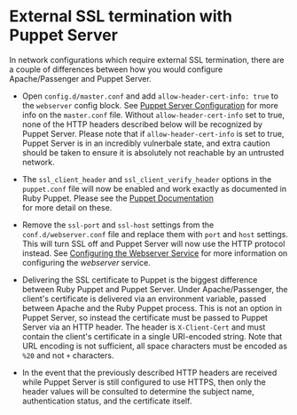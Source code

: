 External SSL termination with Puppet Server
====

In network configurations which require external SSL termination, there are a 
couple of differences between how you would configure Apache/Passenger and 
Puppet Server. 

  * Open `config.d/master.conf` and add  `allow-header-cert-info: true` to the 
    `webserver` config block. See [Puppet Server Configuration](./configuration.markdown) 
    for more info on the `master.conf` file. Without `allow-header-cert-info` set 
    to true, none of the HTTP headers described below will be recognized by 
    Puppet Server. Please note that if `allow-header-cert-info` is set to true, 
    Puppet Server is in an incredibly vulnerbale state, and extra caution should
    be taken to ensure it is absolutely not reachable by an untrusted network.

  * The `ssl_client_header` and `ssl_client_verify_header` options in the 
    `puppet.conf` file will now be enabled and work exactly as documented in
    Ruby Puppet. Please see the [Puppet Documentation](https://docs.puppetlabs.com/references/3.7.latest/configuration.html#sslclientheader)     
    for more detail on these. 
 
  * Remove the `ssl-port` and `ssl-host` settings from the
    `conf.d/webserver.conf` file and replace them with `port` and `host`
    settings. This will turn SSL off and Puppet Server will now use the HTTP
    protocol instead. See [Configuring the Webserver Service](https://github.com/puppetlabs/trapperkeeper-webserver-jetty9/blob/master/doc/jetty-config.md)
    for more information on configuring the _webserver_ service.
    
  * Delivering the SSL certificate to Puppet is the biggest difference between
    Ruby Puppet and Puppet Server. Under Apache/Passenger, the client's
    certificate is delivered via an environment variable, passed between 
    Apache and the Ruby Puppet process. This is not an option in Puppet Server,
    so instead the certificate must be passed to Puppet Server via an HTTP
    header. The header is `X-Client-Cert` and must contain the client's 
    certificate in a single URI-encoded string. Note that URL encoding is not
    sufficient, all space characters must be encoded as `%20` and not `+` 
    characters. 
    
  * In the event that the previously described HTTP headers are received while
    Puppet Server is still configured to use HTTPS, then only the header values 
    will be consulted to determine the subject name, authentication status, and 
    the certificate itself.
    